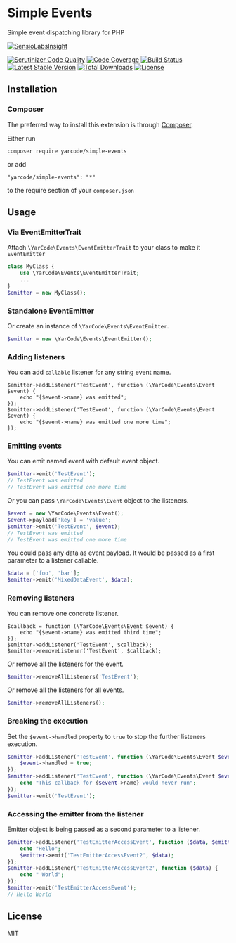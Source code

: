 # Simple Events
Simple event dispatching library for PHP

[![SensioLabsInsight](https://insight.sensiolabs.com/projects/67392651-70e1-43c7-b815-6cded0d98e32/big.png)](https://insight.sensiolabs.com/projects/67392651-70e1-43c7-b815-6cded0d98e32)

[![Scrutinizer Code Quality](https://scrutinizer-ci.com/g/yarcode/simple-events/badges/quality-score.png?b=master)](https://scrutinizer-ci.com/g/yarcode/simple-events/?branch=master)
[![Code Coverage](https://scrutinizer-ci.com/g/yarcode/simple-events/badges/coverage.png?b=master)](https://scrutinizer-ci.com/g/yarcode/simple-events/?branch=master)
[![Build Status](https://scrutinizer-ci.com/g/yarcode/simple-events/badges/build.png?b=master)](https://scrutinizer-ci.com/g/yarcode/simple-events/build-status/master)
[![Latest Stable Version](https://poser.pugx.org/yarcode/simple-events/v/stable)](https://packagist.org/packages/yarcode/simple-events)
[![Total Downloads](https://poser.pugx.org/yarcode/simple-events/downloads)](https://packagist.org/packages/yarcode/simple-events)
[![License](https://poser.pugx.org/yarcode/simple-events/license)](https://packagist.org/packages/yarcode/simple-events)

## Installation

### Composer

The preferred way to install this extension is through [Composer](http://getcomposer.org/).

Either run

```
composer require yarcode/simple-events
```

or add

```
"yarcode/simple-events": "*"
```

to the require section of your `composer.json`

## Usage

### Via EventEmitterTrait

Attach `\YarCode\Events\EventEmitterTrait` to your class to make it `EventEmitter`

```php
class MyClass {
    use \YarCode\Events\EventEmitterTrait;
    ...
}
$emitter = new MyClass();
```

### Standalone EventEmitter

Or create an instance of `\YarCode\Events\EventEmitter`.

```php
$emitter = new \YarCode\Events\EventEmitter();
```

### Adding listeners
You can add `callable` listener for any string event name.
```
$emitter->addListener('TestEvent', function (\YarCode\Events\Event $event) {
    echo "{$event->name} was emitted";
});
$emitter->addListener('TestEvent', function (\YarCode\Events\Event $event) {
    echo "{$event->name} was emitted one more time";
});
```

### Emitting events
You can emit named event with default event object.
```php
$emitter->emit('TestEvent');
// TestEvent was emitted
// TestEvent was emitted one more time
```
Or you can pass `\YarCode\Events\Event` object to the listeners.
```php
$event = new \YarCode\Events\Event();
$event->payload['key'] = 'value';
$emitter->emit('TestEvent', $event);
// TestEvent was emitted
// TestEvent was emitted one more time
```
You could pass any data as event payload. 
It would be passed as a first parameter to a listener callable.

```php
$data = ['foo', 'bar'];
$emitter->emit('MixedDataEvent', $data);
```

### Removing listeners
You can remove one concrete listener.
```
$callback = function (\YarCode\Events\Event $event) {
    echo "{$event->name} was emitted third time";
});
$emitter->addListener('TestEvent', $callback);
$emitter->removeListener('TestEvent', $callback);
```
Or remove all the listeners for the event.
```php
$emitter->removeAllListeners('TestEvent');
```
Or remove all the listeners for all events.
```php
$emitter->removeAllListeners();
```

### Breaking the execution

Set the `$event->handled` property to `true` to stop the further listeners execution.

```php
$emitter->addListener('TestEvent', function (\YarCode\Events\Event $event) {
    $event->handled = true;
});
$emitter->addListener('TestEvent', function (\YarCode\Events\Event $event) {
    echo "This callback for {$event->name} would never run";
});
$emitter->emit('TestEvent');
```

### Accessing the emitter from the listener

Emitter object is being passed as a second parameter to a listener.

```php
$emitter->addListener('TestEmitterAccessEvent', function ($data, $emitter) {
    echo "Hello"; 
    $emitter->emit('TestEmitterAccessEvent2', $data);
});
$emitter->addListener('TestEmitterAccessEvent2', function ($data) {
    echo " World";
});
$emitter->emit('TestEmitterAccessEvent');
// Hello World
```
## License

MIT
